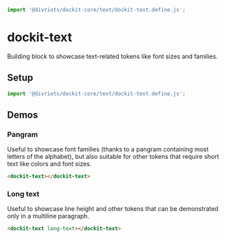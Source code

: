 ```js script
import '@divriots/dockit-core/text/dockit-text.define.js';
```

# dockit-text

Building block to showcase text-related tokens like font sizes and families.

## Setup

```js
import '@divriots/dockit-core/text/dockit-text.define.js';
```

## Demos

### Pangram

Useful to showcase font families (thanks to a pangram containing most letters of the alphabet), but also suitable for other tokens that require short text like colors and font sizes.

```html preview-story
<dockit-text></dockit-text>
```

### Long text

Useful to showcase line height and other tokens that can be demonstrated only in a multiline paragraph.

```html preview-story
<dockit-text long-text></dockit-text>
```
